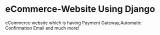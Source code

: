 # eCommerce-Website Using Django
eCommerce website which is having Payment Gateway,Automatic Confirmation Email and much more!
